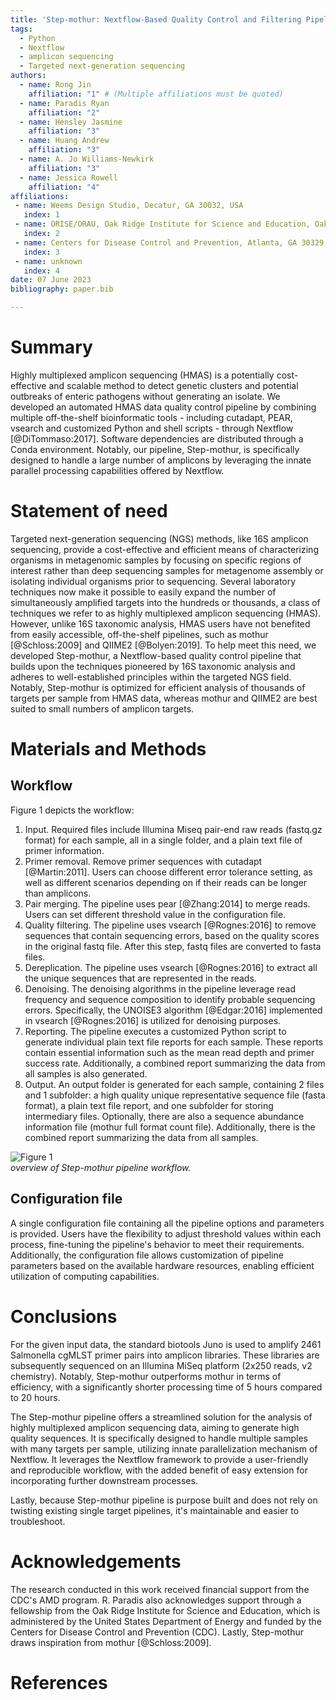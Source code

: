 ```yaml
---
title: 'Step-mothur: Nextflow-Based Quality Control and Filtering Pipeline for Highly Multiplexed Amplicon Sequencing Data'
tags:
  - Python
  - Nextflow
  - amplicon sequencing
  - Targeted next-generation sequencing
authors:
  - name: Rong Jin
    affiliation: "1" # (Multiple affiliations must be quoted)
  - name: Paradis Ryan
    affiliation: "2"
  - name: Hensley Jasmine
    affiliation: "3"
  - name: Huang Andrew
    affiliation: "3"
  - name: A. Jo Williams-Newkirk
    affiliation: "3"
  - name: Jessica Rowell
    affiliation: "4"
affiliations:
 - name: Weems Design Studio, Decatur, GA 30032, USA
   index: 1
 - name: ORISE/ORAU, Oak Ridge Institute for Science and Education, Oak Ridge, TN 37830, USA
   index: 2
 - name: Centers for Disease Control and Prevention, Atlanta, GA 30329, USA
   index: 3
 - name: unknown
   index: 4
date: 07 June 2023
bibliography: paper.bib

---
```


# Summary

Highly multiplexed amplicon sequencing (HMAS) is a potentially cost-effective and scalable method to detect genetic clusters and potential outbreaks of enteric pathogens without generating an isolate. We developed an automated HMAS data quality control pipeline by combining multiple off-the-shelf bioinformatic tools - including cutadapt, PEAR, vsearch and customized Python and shell scripts - through Nextflow [@DiTommaso:2017]. Software dependencies are distributed through a Conda environment. Notably, our pipeline, Step-mothur, is specifically designed to handle a large number of amplicons by leveraging the innate parallel processing capabilities offered by Nextflow.

# Statement of need

Targeted next-generation sequencing (NGS) methods, like 16S amplicon sequencing, provide a cost-effective and efficient means of characterizing organisms in metagenomic samples by focusing on specific regions of interest rather than deep sequencing samples for metagenome assembly or isolating individual organisms prior to sequencing. Several laboratory techniques now make it possible to easily expand the number of simultaneously amplified targets into the hundreds or thousands, a class of techniques we refer to as highly multiplexed amplicon sequencing (HMAS). However, unlike 16S taxonomic analysis, HMAS users have not benefited from easily accessible, off-the-shelf pipelines, such as mothur [@Schloss:2009] and QIIME2 [@Bolyen:2019]. To help meet this need, we developed Step-mothur, a Nextflow-based quality control pipeline that builds upon the techniques pioneered by 16S taxonomic analysis and adheres to well-established principles within the targeted NGS field. Notably, Step-mothur is optimized for efficient analysis of thousands of targets per sample from HMAS data, whereas mothur and QIIME2 are best suited to small numbers of amplicon targets. 

# Materials and Methods
## Workflow
Figure 1 depicts the workflow:
1. Input.  Required files include Illumina Miseq pair-end raw reads (fastq.gz format) for each sample, all in a single folder, and a plain text file of primer information.   
2. Primer removal.  Remove primer sequences with cutadapt [@Martin:2011]. Users can choose different error tolerance setting, as well as different scenarios depending on if their reads can be longer than amplicons.   
3. Pair merging.  The pipeline uses pear [@Zhang:2014] to merge reads. Users can set different threshold value in the configuration file.   
4. Quality filtering.  The pipeline uses vsearch [@Rognes:2016] to remove sequences that contain sequencing errors, based on the quality scores in the original fastq file. After this step, fastq files are converted to fasta files.   
5. Dereplication.  The pipeline uses vsearch [@Rognes:2016] to extract all the unique sequences that are represented in the reads.   
6. Denoising.   The denoising algorithms in the pipeline leverage read frequency and sequence composition to identify probable sequencing errors. Specifically, the UNOISE3 algorithm [@Edgar:2016] implemented in vsearch [@Rognes:2016] is utilized for denoising purposes.   
7. Reporting.  The pipeline executes a customized Python script to generate individual plain text file reports for each sample. These reports contain essential information such as the mean read depth and primer success rate. Additionally, a combined report summarizing the data from all samples is also generated.   
8. Output.  An output folder is generated for each sample, containing 2 files and 1 subfolder: a high quality unique representative sequence file (fasta format), a plain text file report, and one subfolder for storing intermediary files. Optionally, there are also a sequence abundance information file (mothur full format count file). Additionally, there is the combined report summarizing the data from all samples.    

![Figure 1](https://github.com/ncezid-biome/HMAS-QC-Pipeline2/blob/joss_paper/HMAS2_pipeline_JOSS.jpg)  
*overview of Step-mothur pipeline workflow.*


## Configuration file
A single configuration file containing all the pipeline options and parameters is provided. Users have the flexibility to adjust threshold values within each process, fine-tuning the pipeline's behavior to meet their requirements. Additionally, the configuration file allows customization of pipeline parameters based on the available hardware resources, enabling efficient utilization of computing capabilities.   




# Conclusions  
For the given input data, the standard biotools Juno is used to amplify 2461 Salmonella cgMLST primer pairs into amplicon libraries. These libraries are subsequently sequenced on an Illumina MiSeq platform (2x250 reads, v2 chemistry). Notably, Step-mothur outperforms mothur in terms of efficiency, with a significantly shorter processing time of 5 hours compared to 20 hours.   

The Step-mothur pipeline offers a streamlined solution for the analysis of highly multiplexed amplicon sequencing data, aiming to generate high quality sequences. It is specifically designed to handle multiple samples with many targets per sample, utilizing innate parallelization mechanism of Nextflow. It leverages the Nextflow framework to provide a user-friendly and reproducible workflow, with the added benefit of easy extension for incorporating further downstream processes.   

Lastly, because Step-mothur pipeline is purpose built and does not rely on twisting existing single target pipelines, it's maintainable and easier to troubleshoot. 


# Acknowledgements
The research conducted in this work received financial support from the CDC's AMD program. R. Paradis also acknowledges support through a fellowship from the Oak Ridge Institute for Science and Education, which is administered by the United States Department of Energy and funded by the Centers for Disease Control and Prevention (CDC). Lastly, Step-mothur draws inspiration from mothur [@Schloss:2009].   

# References